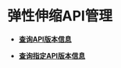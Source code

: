 # 弹性伸缩API管理<a name="ZH-CN_TOPIC_0133153515"></a>

-   **[查询API版本信息](查询API版本信息.md)**  

-   **[查询指定API版本信息](查询指定API版本信息.md)**  


